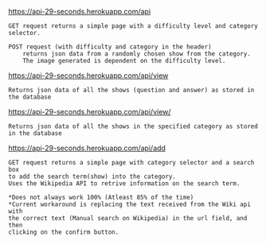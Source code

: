 https://api-29-seconds.herokuapp.com/api

    GET request returns a simple page with a difficulty level and category selector.

    POST request (with difficulty and category in the header) 
        returns json data from a randomly chosen show from the category.
        The image generated is dependent on the difficulty level.


https://api-29-seconds.herokuapp.com/api/view
    
    Returns json data of all the shows (question and answer) as stored in the database


https://api-29-seconds.herokuapp.com/api/view/<category>
    
    Returns json data of all the shows in the specified category as stored in the database


https://api-29-seconds.herokuapp.com/api/add
    
    GET request returns a simple page with category selector and a search box 
    to add the search term(show) into the category.
    Uses the Wikipedia API to retrive information on the search term.
    
    *Does not always work 100% (Atleast 85% of the time)
    *Current workaround is replacing the text received from the Wiki api with 
    the correct text (Manual search on Wikipedia) in the url field, and then
    clicking on the confirm button.